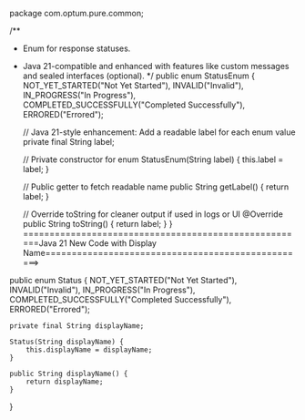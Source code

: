 package com.optum.pure.common;

/**
 * Enum for response statuses.
 * Java 21-compatible and enhanced with features like custom messages and sealed interfaces (optional).
 */
public enum StatusEnum {
    NOT_YET_STARTED("Not Yet Started"),
    INVALID("Invalid"),
    IN_PROGRESS("In Progress"),
    COMPLETED_SUCCESSFULLY("Completed Successfully"),
    ERRORED("Errored");

    //  Java 21-style enhancement: Add a readable label for each enum value
    private final String label;

    //  Private constructor for enum
    StatusEnum(String label) {
        this.label = label;
    }

    //  Public getter to fetch readable name
    public String getLabel() {
        return label;
    }

    //  Override toString for cleaner output if used in logs or UI
    @Override
    public String toString() {
        return label;
    }
}
======================================================Java 21 New Code with Display Name==================================================>

public enum Status {
    NOT_YET_STARTED("Not Yet Started"),
    INVALID("Invalid"),
    IN_PROGRESS("In Progress"),
    COMPLETED_SUCCESSFULLY("Completed Successfully"),
    ERRORED("Errored");

    private final String displayName;

    Status(String displayName) {
        this.displayName = displayName;
    }

    public String displayName() {
        return displayName;
    }
}

